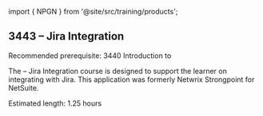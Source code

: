 import { NPGN } from '@site/src/training/products';

## 3443 <NPGN /> – Jira Integration

Recommended prerequisite: 3440 Introduction to <NPGN />

The <NPGN /> – Jira Integration course is designed to support the learner on integrating with Jira. This application was formerly Netwrix Strongpoint for NetSuite.

Estimated length: 1.25 hours
